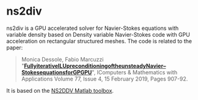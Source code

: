 # ns2div

ns2div is a GPU accelerated solver for Navier-Stokes equations with variable density based on 
Density variable Navier-Stokes code with GPU acceleration on rectangular structured meshes. The code is related to the paper:

> Monica Dessole, Fabio Marcuzzi "**[FullyiterativeILUpreconditioningoftheunsteadyNavier–StokesequationsforGPGPU](https://www.sciencedirect.com/science/article/pii/S0898122118306345?via%3Dihub)**", IComputers & Mathematics with Applications
Volume 77, Issue 4, 15 February 2019, Pages 907-92.


It is based on the <a role="button" href="https://wikis.univ-lille.fr/painleve/ns2ddv">NS2DDV Matlab toolbox</a>.



